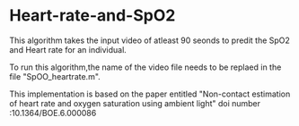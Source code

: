 # Heart-rate-and-SpO2

This algorithm takes the input video of atleast 90 seonds to predit the SpO2 and Heart rate for an individual.

To run this algorithm,the name of the video file needs to be replaed in the file "SpOO_heartrate.m".

This implementation is based on the paper entitled "Non-contact estimation of heart rate and oxygen saturation using ambient light" doi number :10.1364/BOE.6.000086
